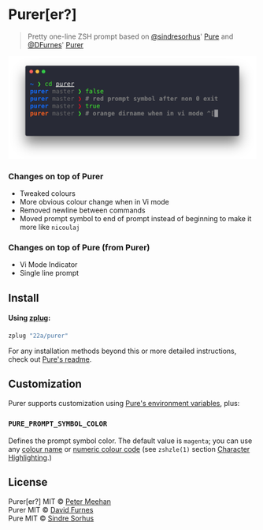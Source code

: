 # Purer[er?]

> Pretty one-line ZSH prompt based on [@sindresorhus](https://github.)' [Pure](https://github.com/sindresorhus/pure) and [@DFurnes](https://github.)' [Purer](https://github.com/DFurnes/purer)

![purer](screenshot.png)

### Changes on top of Purer
* Tweaked colours
* More obvious colour change when in Vi mode
* Removed newline between commands
* Moved prompt symbol to end of prompt instead of beginning to make it more like `nicoulaj`

### Changes on top of Pure (from Purer)
* Vi Mode Indicator
* Single line prompt

## Install

#### Using [zplug](https://github.com/zplug/zplug):

```zsh
zplug "22a/purer"
```

For any installation methods beyond this or more detailed instructions, check out [Pure's readme](https://github.com/sindresorhus/pure/blob/master/readme.md#install).

## Customization

Purer supports customization using [Pure's environment variables](https://github.com/sindresorhus/pure#options), plus:

### `PURE_PROMPT_SYMBOL_COLOR`

Defines the prompt symbol color. The default value is `magenta`; you can use any [colour name](https://wiki.archlinux.org/index.php/Zsh#Colors) or [numeric colour code](https://upload.wikimedia.org/wikipedia/commons/1/15/Xterm_256color_chart.svg) (see `zshzle(1)` section [Character Highlighting](http://zsh.sourceforge.net/Doc/Release/Zsh-Line-Editor.html#Character-Highlighting).)

## License

Purer[er?] MIT © [Peter Meehan](http://22a.io) <br/>
Purer MIT © [David Furnes](http://dfurnes.com) <br/>
Pure MIT © [Sindre Sorhus](http://sindresorhus.com)
